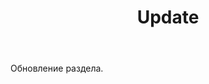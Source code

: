 ﻿---
layout: page

title: Update
breadcrumb: Update

meta: Update
logo: update.png
og: img/update.jpg

lang: ru
ref: update
---

Обновление раздела.
